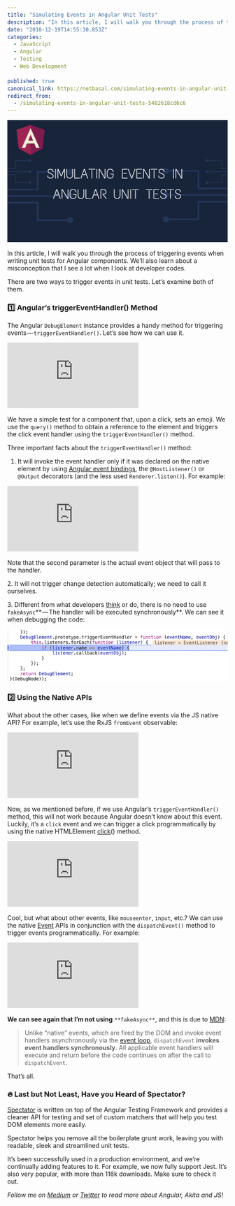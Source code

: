 ```yaml
---
title: "Simulating Events in Angular Unit Tests"
description: "In this article, I will walk you through the process of triggering events when writing unit tests for Angular components. We’ll also learn about a misconception that I see a lot when I look at…"
date: "2018-12-19T14:55:30.853Z"
categories: 
  - JavaScript
  - Angular
  - Testing
  - Web Development

published: true
canonical_link: https://netbasal.com/simulating-events-in-angular-unit-tests-5482618cd6c6
redirect_from:
  - /simulating-events-in-angular-unit-tests-5482618cd6c6
---
```


![](./asset-1.png)

In this article, I will walk you through the process of triggering events when writing unit tests for Angular components. We’ll also learn about a misconception that I see a lot when I look at developer codes.

There are two ways to trigger events in unit tests. Let’s examine both of them.

### 1️⃣ Angular’s triggerEventHandler() Method

The Angular `DebugElement` instance provides a handy method for triggering events — `triggerEventHandler()`. Let’s see how we can use it.

<Embed src="https://gist.github.com/NetanelBasal/f261c13acadc644e9ef85877ce85dd74.js" aspectRatio={0.357} caption="" />

We have a simple test for a component that, upon a click, sets an emoji. We use the `query()` method to obtain a reference to the element and triggers the click event handler using the `triggerEventHandler()` method.

Three important facts about the `triggerEventHandler()` method:

1.  It will invoke the event handler only if it was declared on the native element by using [Angular event bindings](https://angular.io/guide/template-syntax#event-binding), the `@HostListener()` or `@Output` decorators (and the less used `Renderer.listen()`). For example:

<Embed src="https://gist.github.com/NetanelBasal/e564eee3e94bd30b82e2c81bf85c4743.js" aspectRatio={0.357} caption="" />

Note that the second parameter is the actual event object that will pass to the handler.

2\. It will not trigger change detection automatically; we need to call it ourselves.

3\. Different from what developers [think](https://stackoverflow.com/a/43419738/7330592) or do, there is no need to use `fakeAsync`** — The handler will be executed synchronously**. We can see it when debugging the code:

![](./asset-2.gif)

### 2️⃣ Using the Native APIs

What about the other cases, like when we define events via the JS native API? For example, let’s use the RxJS `fromEvent` observable:

<Embed src="https://gist.github.com/NetanelBasal/2c78725dbf793ff494b4f96ac02b465a.js" aspectRatio={0.357} caption="" />

Now, as we mentioned before, if we use Angular’s `triggerEventHandler()` method, this will not work because Angular doesn’t know about this event. Luckily, it’s a `click` event and we can trigger a click programmatically by using the native HTMLElement [click](https://developer.mozilla.org/en-US/docs/Web/API/HTMLElement/click)() method.

<Embed src="https://gist.github.com/NetanelBasal/2121ca1151575d4d3bc88dd7f6d4d2b6.js" aspectRatio={0.357} caption="" />

Cool, but what about other events, like `mouseenter`, `input`, etc.? We can use the native [Event](https://developer.mozilla.org/en-US/docs/Web/Guide/Events/Creating_and_triggering_events) APIs in conjunction with the `dispatchEvent()` method to trigger events programmatically. For example:

<Embed src="https://gist.github.com/NetanelBasal/6d2d06a37a7b402b70d0de7315de95d4.js" aspectRatio={0.357} caption="" />

**We can see again that I’m not using** `**fakeAsync**`, and this is due to [MDN](https://developer.mozilla.org/en-US/docs/Web/API/EventTarget/dispatchEvent):

> Unlike “native” events, which are fired by the DOM and invoke event handlers asynchronously via the [event loop](https://developer.mozilla.org/en-US/docs/Web/JavaScript/EventLoop), `dispatchEvent` **invokes event handlers synchronously**. All applicable event handlers will execute and return before the code continues on after the call to `dispatchEvent`.

That’s all.

### 🔥 **Last but Not Least, Have you Heard of Spectator?**

[Spectator](https://github.com/NetanelBasal/spectator) is written on top of the Angular Testing Framework and provides a cleaner API for testing and set of custom matchers that will help you test DOM elements more easily.

Spectator helps you remove all the boilerplate grunt work, leaving you with readable, sleek and streamlined unit tests.

It’s been successfully used in a production environment, and we’re continually adding features to it. For example, we now fully support Jest. It’s also very popular, with more than 116k downloads. Make sure to check it out.

_Follow me on_ [_Medium_](https://medium.com/@NetanelBasal/) _or_ [_Twitter_](https://twitter.com/NetanelBasal) _to read more about Angular, Akita and JS!_
